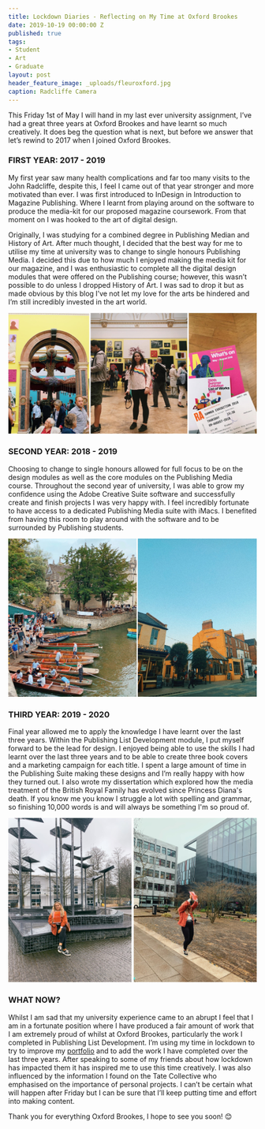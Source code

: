 ```yaml
---
title: Lockdown Diaries - Reflecting on My Time at Oxford Brookes
date: 2019-10-19 00:00:00 Z
published: true
tags:
- Student
- Art
- Graduate
layout: post
header_feature_image: _uploads/fleuroxford.jpg
caption: Radcliffe Camera
---
```

This Friday 1st of May I will hand in my last ever university assignment, I’ve had a great three years at Oxford Brookes and have learnt so much creatively. It does beg the question what is next, but before we answer that let’s rewind to 2017 when I joined Oxford Brookes.

### FIRST YEAR: 2017 - 2019
My first year saw many health complications and far too many visits to the John Radcliffe, despite this, I feel I came out of that year stronger and more motivated than ever. I was first introduced to InDesign in Introduction to Magazine Publishing. Where I learnt from playing around on the software to produce the media-kit for our proposed magazine coursework. From that moment on I was hooked to the art of digital design.

Originally, I was studying for a combined degree in Publishing Median and History of Art. After much thought, I decided that the best way for me to utilise my time at university was to change to single honours Publishing Media. I decided this due to how much I enjoyed making the media kit for our magazine, and I was enthusiastic to complete all the digital design modules that were offered on the Publishing course; however, this wasn’t possible to do unless I dropped History of Art. I was sad to drop it but as made obvious by this blog I’ve not let my love for the arts be hindered and I’m still incredibly invested in the art world.

[![Summer Exhibition 2018](/_uploads/se.jpg)](/_uploads/se.jpg)

### SECOND YEAR: 2018 - 2019
Choosing to change to single honours allowed for full focus to be on the design modules as well as the core modules on the Publishing Media course.  Throughout the second year of university, I was able to grow my confidence using the Adobe Creative Suite software and successfully create and finish projects I was very happy with. I feel incredibly fortunate to have access to a dedicated Publishing Media suite with iMacs. I benefited from having this room to play around with the software and to be surrounded by Publishing students.

[![Oxford in the sun](/_uploads/oxyr2.jpg)](/_uploads/oxyr2.jpg)

### THIRD YEAR: 2019 - 2020
Final year allowed me to apply the knowledge I have learnt over the last three years. Within the Publishing List Development module, I put myself forward to be the lead for design. I enjoyed being able to use the skills I had learnt over the last three years and to be able to create three book covers and a marketing campaign for each title. I spent a large amount of time in the Publishing Suite making these designs and I’m really happy with how they turned out. I also wrote my dissertation which explored how the media treatment  of the  British Royal Family has evolved since Princess Diana's death. If you know me you know I struggle a lot with spelling and grammar, so finishing 10,000 words is and will always be something I'm so proud of.

[![Dissertation hand in!](/_uploads/diss.jpg)](/_uploads/diss.jpg)

### WHAT NOW?
Whilst I am sad that my university experience came to an abrupt I feel that I am in a fortunate position where I have produced a fair amount of work that I am extremely proud of whilst at Oxford Brookes, particularly the work I completed in Publishing List Development. I’m using my time in lockdown to try to improve my [portfolio](https://thebernadineproject.com) and to add the work I have completed over the last three years. After speaking to some of my friends about how lockdown has impacted them it has inspired me to use this time creatively. I was also influenced by the information I found on the Tate Collective who emphasised on the importance of personal projects.
I can’t be certain what will happen after Friday but I can be sure that I’ll keep putting time and effort into making content.

Thank you for everything Oxford Brookes, I hope to see you soon! 😊

